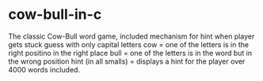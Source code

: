 # cow-bull-in-c
The classic Cow-Bull word game, included mechanism for hint when player gets stuck
guess with only capital letters
cow = one of the letters is in the right positino in the right place
bull = one of the letters is in the word but in the wrong position
hint (in all smalls) = displays a hint for the player
over 4000 words included.

